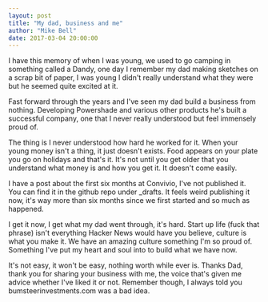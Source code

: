 ```yaml
---
layout: post
title: "My dad, business and me"
author: "Mike Bell"
date: 2017-03-04 20:00:00
---
```


I have this memory of when I was young, we used to go camping in something called a Dandy, one day I remember my dad making sketches on a scrap bit of paper, I was young I didn't really understand what they were but he seemed quite excited at it.

Fast forward through the years and I've seen my dad build a business from nothing. Developing Powershade and various other products he's built a successful company, one that I never really understood but feel immensely proud of.

The thing is I never understood how hard he worked for it. When your young money isn't a thing, it just doesn't exists. Food appears on your plate you go on holidays and that's it. It's not until you get older that you understand what money is and how you get it. It doesn't come easily.

I have a post about the first six months at Convivio, I've not published it. You can find it in the github repo under _drafts. It feels weird publishing it now, it's way more than six months since we first started and so much as happened.

I get it now, I get what my dad went through, it's hard. Start up life (fuck that phrase) isn't everything Hacker News would have you believe, culture is what you make it. We have an amazing culture something I'm so proud of. Something I've put my heart and soul into to build what we have now.

It's not easy, it won't be easy, nothing worth while ever is. Thanks Dad, thank you for sharing your business with me, the voice that's given me advice whether I've liked it or not. Remember though, I always told you bumsteerinvestments.com was a bad idea.

